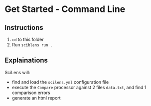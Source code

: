 # Get Started - Command Line

## Instructions

1. `cd` to this folder
2. Run `sciblens run .`

## Explainations

SciLens will:

- find and load the `scilens.yml` configuration file
- execute the `Compare` processor against 2 files `data.txt`, and find 1 comparison errors
- generate an html report
